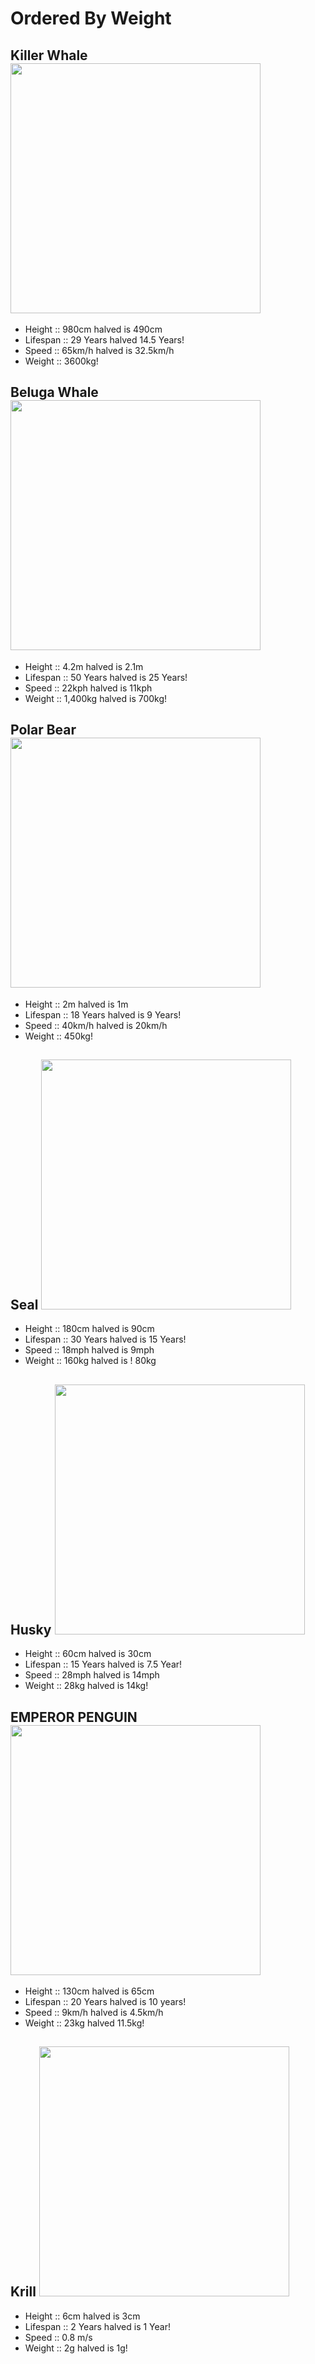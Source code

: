 # Ordered By Weight

## Killer Whale                         <img src="http://www.hickerphoto.com/images/1024/killer-whales-pictures_4237.jpg" width="400" />

- Height :: 980cm halved is 490cm 
- Lifespan :: 29 Years halved 14.5 Years!
- Speed :: 65km/h halved is  32.5km/h
- Weight :: 3600kg!




## Beluga Whale                            <img src="http://grandquebec.com/upl-files/beluga.jpg" width="400" />

- Height :: 4.2m halved is 2.1m
- Lifespan :: 50 Years halved is 25 Years!
- Speed :: 22kph halved is 11kph
- Weight :: 1,400kg halved is 700kg!



## Polar Bear                             <img src="http://static.boredpanda.com/blog/wp-content/uploads/2016/02/cute-baby-polar-bear-day-photography-182__880.jpg" width="400" />

- Height :: 2m halved is 1m
- Lifespan :: 18 Years halved is 9 Years!
- Speed :: 40km/h halved is 20km/h
- Weight :: 450kg!





## Seal                                       <img src="https://s-media-cache-ak0.pinimg.com/236x/05/61/3e/05613e002641ab9101f6b2d794d961e9.jpg" width="400" />

- Height :: 180cm halved is 90cm
- Lifespan :: 30 Years halved is 15 Years!
- Speed :: 18mph halved is 9mph
- Weight :: 160kg halved is ! 80kg





## Husky                                    <img src="http://lcc1009.cias.rit.edu/256/homework1/images/huskydog.jpg" width="400px"/>

- Height :: 60cm halved is 30cm
- Lifespan :: 15 Years halved is 7.5 Year!
- Speed :: 28mph halved is 14mph
- Weight :: 28kg halved is 14kg!





## EMPEROR  PENGUIN        <img src="http://www.penguins-world.com/wp-content/uploads/Emperor_penguins.jpg" width="400px" />

- Height :: 130cm halved is 65cm
- Lifespan :: 20 Years halved is 10 years!
- Speed :: 9km/h halved is 4.5km/h
- Weight :: 23kg halved 11.5kg!






## Krill                                              <img src="http://www.supersmart.com/data/images/illustration/I0638.jpg" width="400" />

- Height :: 6cm halved is 3cm
- Lifespan :: 2 Years halved is 1 Year!
- Speed :: 0.8 m/s
- Weight :: 2g halved is 1g!



